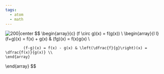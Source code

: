 ```yaml
---
tags:
  - atom
  - math
---
```

![200|center](composite-functions.excalidraw.svg)
$$ 
\begin{array}{c}
	(f \circ g)(x) = f(g(x)) \\
	\begin{array}{l l}
		(f+g)(x) = f(x) + g(x) & (fg)(x) = f(x)g(x) \\
		
			(f-g)(x) = f(x) - g(x) & \left(\dfrac{f}{g}\right)(x) = \dfrac{f(x)}{g(x)} \\
	\end{array}
\end{array}
$$